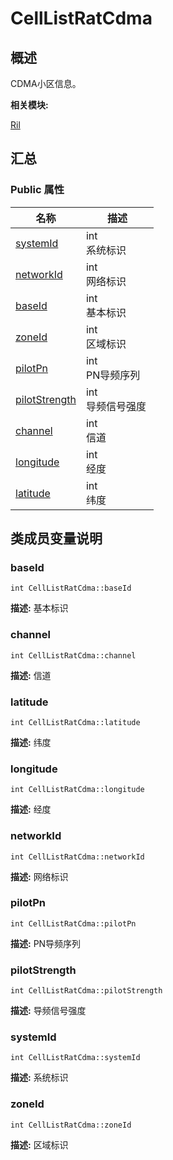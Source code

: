# CellListRatCdma


## 概述

CDMA小区信息。

**相关模块:**

[Ril](_ril.md)


## 汇总


### Public 属性

  | 名称 | 描述 | 
| -------- | -------- |
| [systemId](#systemid) | int<br/>系统标识&nbsp; | 
| [networkId](#networkid) | int<br/>网络标识&nbsp; | 
| [baseId](#baseid) | int<br/>基本标识&nbsp; | 
| [zoneId](#zoneid) | int<br/>区域标识&nbsp; | 
| [pilotPn](#pilotpn) | int<br/>PN导频序列&nbsp; | 
| [pilotStrength](#pilotstrength) | int<br/>导频信号强度&nbsp; | 
| [channel](#channel) | int<br/>信道&nbsp; | 
| [longitude](#longitude) | int<br/>经度&nbsp; | 
| [latitude](#latitude) | int<br/>纬度&nbsp; | 


## 类成员变量说明


### baseId

  
```
int CellListRatCdma::baseId
```
**描述:**
基本标识


### channel

  
```
int CellListRatCdma::channel
```
**描述:**
信道


### latitude

  
```
int CellListRatCdma::latitude
```
**描述:**
纬度


### longitude

  
```
int CellListRatCdma::longitude
```
**描述:**
经度


### networkId

  
```
int CellListRatCdma::networkId
```
**描述:**
网络标识


### pilotPn

  
```
int CellListRatCdma::pilotPn
```
**描述:**
PN导频序列


### pilotStrength

  
```
int CellListRatCdma::pilotStrength
```
**描述:**
导频信号强度


### systemId

  
```
int CellListRatCdma::systemId
```
**描述:**
系统标识


### zoneId

  
```
int CellListRatCdma::zoneId
```
**描述:**
区域标识
